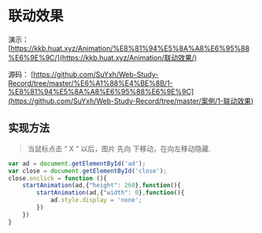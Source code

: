 # 联动效果

演示： [https://kkb.huat.xyz/Animation/%E8%81%94%E5%8A%A8%E6%95%88%E6%9E%9C/](https://kkb.huat.xyz/Animation/联动效果/) 

源码： [https://github.com/SuYxh/Web-Study-Record/tree/master/%E6%A1%88%E4%BE%8B/1-%E8%81%94%E5%8A%A8%E6%95%88%E6%9E%9C](https://github.com/SuYxh/Web-Study-Record/tree/master/案例/1-联动效果) 



## 实现方法

>  当鼠标点击 “ X ” 以后，图片 先向 下移动，在向左移动隐藏.

```js
var ad = document.getElementById('ad');
var close = document.getElementById('close');
close.onclick = function (){
    startAnimation(ad,{"height": 260},function(){
        startAnimation(ad,{"width": 0},function(){
            ad.style.display = 'none';
        })
    })
}
```

